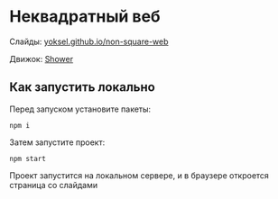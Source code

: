 # Неквадратный веб

Слайды: [yoksel.github.io/non-square-web](http://yoksel.github.io/non-square-web)

Движок: [Shower](https://github.com/shower/shower)

## Как запустить локально

Перед запуском установите пакеты:

`npm i`

Затем запустите проект:

`npm start`

Проект запустится на локальном сервере, и в браузере откроется страница со слайдами

